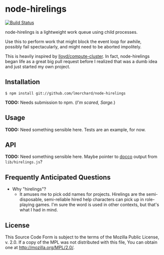 node-hirelings
==============

[![Build Status](https://secure.travis-ci.org/lmorchard/node-hirelings.png)](http://travis-ci.org/lloyd/node-hirelings)

node-hirelings is a lightweight work queue using child processes. 

Use this to perform work that might block the event loop for awhile, possibly
fail spectacularly, and might need to be aborted impolitely.

This is heavily inspired by [lloyd/compute-cluster](https://github.com/lloyd/node-compute-cluster).
In fact, node-hirelings began life as a great big pull request before I
realized that was a dumb idea and just started my own project.

Installation
------------

````
$ npm install git://github.com/lmorchard/node-hirelings
````

**TODO:** Needs submission to npm. (*I'm scared, Sarge.*)

Usage
-----

**TODO:** Need something sensible here. Tests are an example, for now.

API
---

**TODO:** Need something sensible here. Maybe pointer to
[docco](http://jashkenas.github.com/docco/) output from `lib/hirelings.js`?

Frequently Anticipated Questions
--------------------------------

* Why "hirelings"?
    * It amuses me to pick odd names for projects. Hirelings are the
      semi-disposable, semi-reliable hired help characters can pick up in
      role-playing games. I'm sure the word is used in other contexts, but that's
      what I had in mind.

License
-------

This Source Code Form is subject to the terms of the Mozilla Public License, v.
2.0. If a copy of the MPL was not distributed with this file, You can obtain
one at http://mozilla.org/MPL/2.0/.
